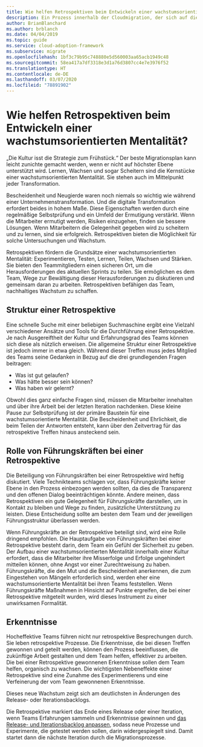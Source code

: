 ```yaml
---
title: Wie helfen Retrospektiven beim Entwickeln einer wachstumsorientierten Mentalität?
description: Ein Prozess innerhalb der Cloudmigration, der sich auf die Aufgaben der Migration von Workloads in die Cloud konzentriert.
author: BrianBlanchard
ms.author: brblanch
ms.date: 04/04/2019
ms.topic: guide
ms.service: cloud-adoption-framework
ms.subservice: migrate
ms.openlocfilehash: 1bf3c79b95c748880e5d560003aa65acb1949c48
ms.sourcegitcommit: 58ea417a7df3318e3d1a76d3807cc4e7e3976f52
ms.translationtype: HT
ms.contentlocale: de-DE
ms.lasthandoff: 03/07/2020
ms.locfileid: "78891902"
---
```

<!-- markdownlint-disable MD026 -->

# <a name="how-do-retrospectives-help-build-a-growth-mindset"></a>Wie helfen Retrospektiven beim Entwickeln einer wachstumsorientierten Mentalität?

„Die Kultur isst die Strategie zum Frühstück.“ Der beste Migrationsplan kann leicht zunichte gemacht werden, wenn er nicht auf höchster Ebene unterstützt wird. Lernen, Wachsen und sogar Scheitern sind die Kernstücke einer wachstumsorientierten Mentalität. Sie stehen auch im Mittelpunkt jeder Transformation.

Bescheidenheit und Neugierde waren noch niemals so wichtig wie während einer Unternehmenstransformation. Und die digitale Transformation erfordert beides in hohem Maße. Diese Eigenschaften werden durch eine regelmäßige Selbstprüfung und ein Umfeld der Ermutigung verstärkt. Wenn die Mitarbeiter ermutigt werden, Risiken einzugehen, finden sie bessere Lösungen. Wenn Mitarbeitern die Gelegenheit gegeben wird zu scheitern und zu lernen, sind sie erfolgreich. Retrospektiven bieten die Möglichkeit für solche Untersuchungen und Wachstum.

Retrospektiven fördern die Grundsätze einer wachstumsorientierten Mentalität: Experimentieren, Testen, Lernen, Teilen, Wachsen und Stärken. Sie bieten den Teammitgliedern einen sicheren Ort, um die Herausforderungen des aktuellen Sprints zu teilen. Sie ermöglichen es dem Team, Wege zur Bewältigung dieser Herausforderungen zu diskutieren und gemeinsam daran zu arbeiten. Retrospektiven befähigen das Team, nachhaltiges Wachstum zu schaffen.

## <a name="retrospective-structure"></a>Struktur einer Retrospektive

Eine schnelle Suche mit einer beliebigen Suchmaschine ergibt eine Vielzahl verschiedener Ansätze und Tools für die Durchführung einer Retrospektive. Je nach Ausgereiftheit der Kultur und Erfahrungsgrad des Teams können sich diese als nützlich erweisen. Die allgemeine Struktur einer Retrospektive ist jedoch immer in etwa gleich. Während dieser Treffen muss jedes Mitglied des Teams seine Gedanken in Bezug auf die drei grundlegenden Fragen beitragen:

- Was ist gut gelaufen?
- Was hätte besser sein können?
- Was haben wir gelernt?

Obwohl dies ganz einfache Fragen sind, müssen die Mitarbeiter innehalten und über ihre Arbeit bei der letzten Iteration nachdenken. Diese kleine Pause zur Selbstprüfung ist der primäre Baustein für eine wachstumsorientierte Mentalität. Die Bescheidenheit und Ehrlichkeit, die beim Teilen der Antworten entsteht, kann über den Zeitvertrag für das retrospektive Treffen hinaus ansteckend sein.

## <a name="leaderships-role-in-a-retrospective"></a>Rolle von Führungskräften bei einer Retrospektive

Die Beteiligung von Führungskräften bei einer Retrospektive wird heftig diskutiert. Viele Technikteams schlagen vor, dass Führungskräfte keiner Ebene in den Prozess einbezogen werden sollten, da dies die Transparenz und den offenen Dialog beeinträchtigen könnte. Andere meinen, dass Retrospektiven ein gute Gelegenheit für Führungskräfte darstellen, um in Kontakt zu bleiben und Wege zu finden, zusätzliche Unterstützung zu leisten. Diese Entscheidung sollte am besten dem Team und der jeweiligen Führungsstruktur überlassen werden.

Wenn Führungskräfte an der Retrospektive beteiligt sind, wird eine Rolle dringend empfohlen. Die Hauptaufgabe von Führungskräften bei einer Retrospektive besteht darin, dem Team ein Gefühl der Sicherheit zu geben. Der Aufbau einer wachstumsorientierten Mentalität innerhalb einer Kultur erfordert, dass die Mitarbeiter ihre Misserfolge und Erfolge ungehindert mitteilen können, ohne Angst vor einer Zurechtweisung zu haben. Führungskräfte, die den Mut und die Bescheidenheit anerkennen, die zum Eingestehen von Mängeln erforderlich sind, werden eher eine wachstumsorientierte Mentalität bei ihren Teams feststellen. Wenn Führungskräfte Maßnahmen in Hinsicht auf Punkte ergreifen, die bei einer Retrospektive mitgeteilt wurden, wird dieses Instrument zu einer unwirksamen Formalität.

## <a name="lessons-learned"></a>Erkenntnisse

Hocheffektive Teams führen nicht nur retrospektive Besprechungen durch. Sie leben retrospektive Prozesse. Die Erkenntnisse, die bei diesen Treffen gewonnen und geteilt werden, können den Prozess beeinflussen, die zukünftige Arbeit gestalten und dem Team helfen, effektiver zu arbeiten. Die bei einer Retrospektive gewonnenen Erkenntnisse sollen dem Team helfen, organisch zu wachsen. Die wichtigsten Nebeneffekte einer Retrospektive sind eine Zunahme des Experimentierens und eine Verfeinerung der vom Team gewonnenen Erkenntnisse.

Dieses neue Wachstum zeigt sich am deutlichsten in Änderungen des Release- oder Iterationsbacklogs.

Die Retrospektive markiert das Ende eines Release oder einer Iteration, wenn Teams Erfahrungen sammeln und Erkenntnisse gewinnen und [das Release- und Iterationsbacklog anpassen](../assess/release-iteration-backlog.md), sodass neue Prozesse und Experimente, die getestet werden sollen, darin widergespiegelt sind. Damit startet dann die nächste Iteration durch die Migrationsprozesse.
